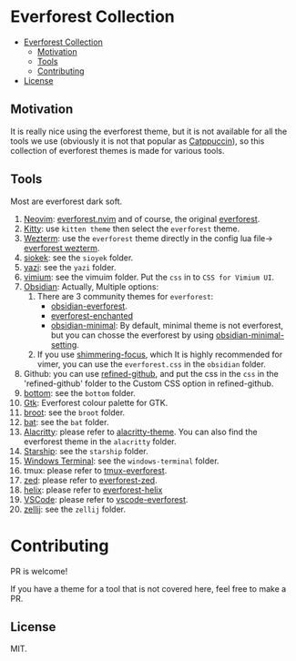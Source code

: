 # Everforest Collection

<!--toc:start-->

- [Everforest Collection](#everforest-collection)
  - [Motivation](#motivation)
  - [Tools](#tools)
  - [Contributing](#contributing)
- [License](#license)
  <!--toc:end-->

## Motivation

It is really nice using the everforest theme, but it is not available for all the tools we use (obviously it is not that popular as [Catppuccin](https://github.com/catppuccin)), so this collection of everforest themes is made for various tools.

## Tools

Most are everforest dark soft.

1. [Neovim](https://github.com/neovim/neovim): [everforest.nvim](https://github.com/neanias/everforest-nvim) and of course, the original [everforest](https://github.com/sainnhe/everforest).
2. [Kitty](https://sw.kovidgoyal.net/kitty/): use `kitten theme` then select the `everforest` theme.
3. [Wezterm](https://wezfurlong.org/wezterm/): use the `everforest` theme directly in the config lua file-> [everforest wezterm](https://wezfurlong.org/wezterm/colorschemes/e/index.html#everforest-dark-gogh).
4. [siokek](https://github.com/ahrm/sioyek): see the `sioyek` folder.
5. [yazi](https://github.com/sxyazi/yazi): see the `yazi` folder.
6. [vimium](https://github.com/philc/vimium): see the vimuim folder. Put the `css` in to `CSS for Vimium UI`.
7. [Obsidian](https://obsidian.md/): Actually, Multiple options:
   1. There are 3 community themes for `everforest`:
      - [obsidian-everforest](https://github.com/0xGlitchbyte/obsidian_everforest).
      - [everforest-enchanted](https://github.com/FireIsGood/obsidian-everforest-enchanted)
      - [obsidian-minimal](https://github.com/kepano/obsidian-minimal): By default, minimal theme is not everforest, but you can chosse the everforest by using [obsidian-minimal-setting](https://github.com/kepano/obsidian-minimal-settings).
   2. If you use [shimmering-focus](https://github.com/chrisgrieser/shimmering-focus), which It is highly recommended for vimer, you can use the `everforest.css` in the `obsidian` folder.
8. Github: you can use [refined-github](https://github.com/refined-github/refined-github), and put the css in the `css` in the 'refined-github' folder to the Custom CSS option in refined-github.
9. [bottom](https://github.com/ClementTsang/bottom): see the `bottom` folder.
10. [Gtk](https://github.com/Fausto-Korpsvart/Everforest-GTK-Theme): Everforest colour palette for GTK.
11. [broot](https://github.com/Canop/broot): see the `broot` folder.
12. [bat](https://github.com/sharkdp/bat): see the `bat` folder.
13. [Alacritty](https://github.com/alacritty/alacritty): please refer to [alacritty-theme](https://github.com/alacritty/alacritty-theme). You can also find the everforest theme in the `alacritty` folder.
14. [Starship](https://starship.rs/): see the `starship` folder.
15. [Windows Terminal](https://github.com/microsoft/terminal): see the `windows-terminal` folder.
16. tmux: please refer to [tmux-everforest](https://github.com/TanglingTreats/tmux-everforest).
17. [zed](zed.dev): please refer to [everforest-zed](https://github.com/ThomasAlban/everforest-zed).
18. [helix](https://github.com/helix-editor/helix): please refer to [everforest-helix](https://github.com/CptPotato/helix-themes/tree/main/palettes/everforest)
19. [VSCode](https://code.visualstudio.com/): please refer to [vscode-everforest](https://github.com/sainnhe/everforest-vscode).
20. [zellij](zellij.dev): see the `zellij` folder.

# Contributing

PR is welcome!

If you have a theme for a tool that is not covered here, feel free to make a PR.

## License

MIT.

